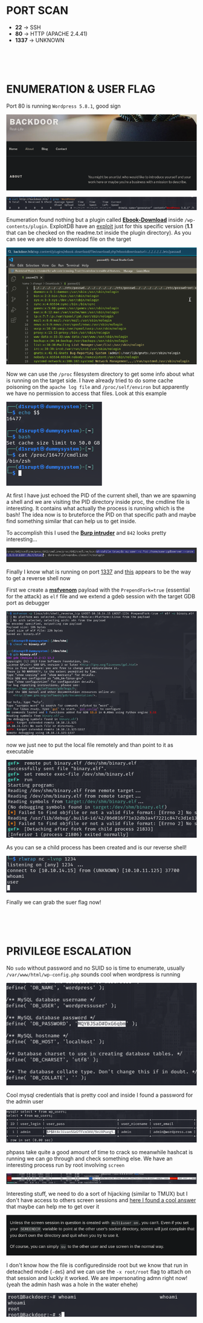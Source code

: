 # PORT SCAN
* **22** &#8594; SSH
* **80** &#8594; HTTP (APACHE 2.4.41)
* **1337** &#8594; UNKNOWN

<br><br><br>

# ENUMERATION & USER FLAG
Port 80 is running `Wordpress 5.8.1`, good sign

![766fd55db40d4acc0ddc235c41f9f459.png](img/766fd55db40d4acc0ddc235c41f9f459.png)

![20b760c5e5477652e2765a6a417eec5e.png](img/20b760c5e5477652e2765a6a417eec5e.png)

Enumeration found nothing but a plugin called **<u>Ebook-Download</u>** inside `/wp-contents/plugin`. ExploitDB have an [exploit](https://www.exploit-db.com/exploits/39575) just for this specific version (**1.1** that can be checked on the readme.txt inside the plugin directory). As you can see we are able to download file on the target

![7ab18ee93c80808aa9f646d6524a925f.png](img/7ab18ee93c80808aa9f646d6524a925f.png)

Now we can use the `/proc` filesystem directory to get some info about what is running on the target side. I have already tried to do some cache poisoning on the `apache log file` and `/proc/self/environ` but apparently we have no permission to access that files. Look at this example

![b8f9a9b4e9a27f3862bc912640bf8917.png](img/b8f9a9b4e9a27f3862bc912640bf8917.png)

At first I have just echoed the PID of the current shell, than we are spawning a shell and we are visiting the PID directory inside proc, the cmdline file is interesting. It contains what actually the process is running which is the bash!
The idea now is to bruteforce the PID on that specific path and maybe find something similar that can help us to get inside.

To accomplish this I used the **<u>Burp intruder</u>** and `842` looks pretty interesting...

![81a648d3bd8c558e6b8d1ce8493c633f.png](img/81a648d3bd8c558e6b8d1ce8493c633f.png)

Finally I know what is running on port <u>1337</u> and [this](https://book.hacktricks.xyz/network-services-pentesting/pentesting-remote-gdbserver#exploitation) appears to be the way to get a reverse shell now

First we create a **<u>msfvenom</u>** payload with the `PrependFork=true` (essential for the attack) as `elf` file and we extend a gdeb session with the target GDB port as debugger

![68a644bc1a0396ba6da59092f5b8a2a8.png](img/68a644bc1a0396ba6da59092f5b8a2a8.png)

now we just nee to put the local file remotely and than point to it as executable

![dd13ae14d761edf15b4849a09e430f6a.png](img/dd13ae14d761edf15b4849a09e430f6a.png)

As you can se a child process has been created and is our reverse shell!

![0bfb439b7681403e0ceb87559a43360b.png](img/0bfb439b7681403e0ceb87559a43360b.png)

Finally we can grab the suer flag now!

<br><br><br>

# PRIVILEGE ESCALATION
No `sudo` without password and no SUID so is time to enumerate, usually `/var/www/html/wp-config.php` sounds cool when wordpress is running

![6204791622b65551033058f1c4fc1c01.png](img/6204791622b65551033058f1c4fc1c01.png)

Cool mysql credentials that is pretty cool and inside I found a password for the admin user 

![b7dbc2bab830e7593d22d1b2541bced4.png](img/b7dbc2bab830e7593d22d1b2541bced4.png)

phpass take quite a good amount of time to crack so meanwhile hashcat is running we can go through and check something else. We have an interesting process run by root involving `screen`

![c4286da2b6564b1e4b74252065965fe6.png](img/c4286da2b6564b1e4b74252065965fe6.png)

Interesting stuff, we need to do a sort of hijacking (similar to TMUX) but I don't have access to others screen sessions and [here I found a cool answer](https://unix.stackexchange.com/questions/219851/how-to-access-screen-created-by-other-users) that maybe can help me to get over it

![6c65592a1543010a2a17b5b5ded5fe07.png](img/6c65592a1543010a2a17b5b5ded5fe07.png)

I don't know how the file is configuredinside root but we know that run in deteached mode (`-dmS`) and we can use the `-x root/root` flag to attach on that session and luckly it worked. We are impersonating admn right now! (yeah the admin hash was a hole in the water ehehe)

![e5e9139fba13e59704d24ee422f6d267.png](img/e5e9139fba13e59704d24ee422f6d267.png)
